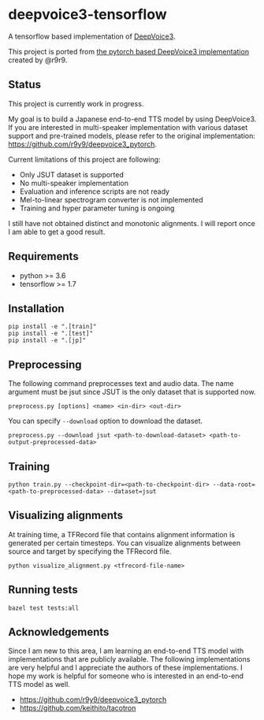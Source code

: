 # deepvoice3-tensorflow

A tensorflow based implementation of [DeepVoice3](https://arxiv.org/abs/1710.07654).

This project is ported from [the pytorch based DeepVoice3 implementation](https://github.com/r9y9/deepvoice3_pytorch) created by @r9r9.


## Status

This project is currently work in progress.

My goal is to build a Japanese end-to-end TTS model by using DeepVoice3.
If you are interested in multi-speaker implementation with various dataset support and pre-trained models, please refer to the original implementation: https://github.com/r9y9/deepvoice3_pytorch.

Current limitations of this project are following:

- Only JSUT dataset is supported
- No multi-speaker implementation
- Evaluation and inference scripts are not ready
- Mel-to-linear spectrogram converter is not implemented
- Training and hyper parameter tuning is ongoing

I still have not obtained distinct and monotonic alignments.
I will report once I am able to get a good result.


## Requirements

- python >= 3.6
- tensorflow >= 1.7


## Installation

```
pip install -e ".[train]"
pip install -e ".[test]"
pip install -e ".[jp]"
```


## Preprocessing

The following command preprocesses text and audio data. The name argument must be jsut since JSUT is the only dataset that is supported now.

```
preprocess.py [options] <name> <in-dir> <out-dir>
```

You can specify `--download` option to download the dataset.

```
preprocess.py --download jsut <path-to-download-dataset> <path-to-output-preprocessed-data>
```

## Training

```
python train.py --checkpoint-dir=<path-to-checkpoint-dir> --data-root=<path-to-preprocessed-data> --dataset=jsut
```

## Visualizing alignments

At training time, a TFRecord file that contains alignment information is generated per certain timesteps.
You can visualize alignments between source and target by specifying the TFRecord file.

```
python visualize_alignment.py <tfrecord-file-name>
```

## Running tests

```
bazel test tests:all
```


## Acknowledgements

Since I am new to this area, I am learning an end-to-end TTS model with implementations that are publicly available.
The following implementations are very helpful and I appreciate the authors of these implementations.
I hope my work is helpful for someone who is interested in an end-to-end TTS model as well.

- https://github.com/r9y9/deepvoice3_pytorch
- https://github.com/keithito/tacotron